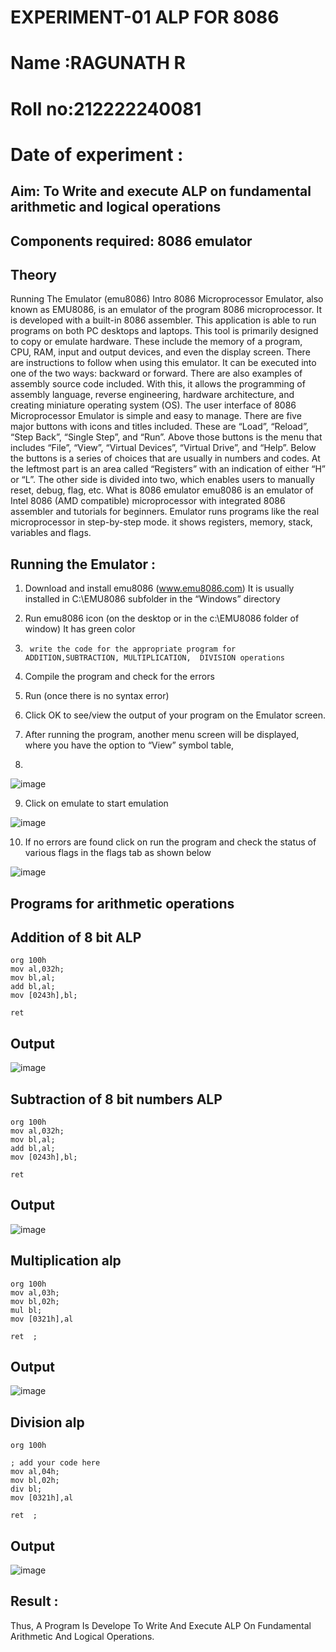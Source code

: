 # EXPERIMENT-01 ALP FOR 8086
# Name :RAGUNATH R
# Roll no:212222240081 
# Date of experiment :





## Aim: To Write and execute ALP on fundamental arithmetic and logical operations
## Components required: 8086  emulator 
## Theory 
Running The Emulator (emu8086) Intro 8086 Microprocessor Emulator, also known as EMU8086, is an emulator of the program 8086 microprocessor. It is developed with a built-in 8086 assembler. This application is able to run programs on both PC desktops and laptops. This tool is primarily designed to copy or emulate hardware. These include the memory of a program, CPU, RAM, input and output devices, and even the display screen. There are instructions to follow when using this emulator. It can be executed into one of the two ways: backward or forward. There are also examples of assembly source code included. With this, it allows the programming of assembly language, reverse engineering, hardware architecture, and creating miniature operating system (OS). The user interface of 8086 Microprocessor Emulator is simple and easy to manage. There are five major buttons with icons and titles included. These are “Load”, “Reload”, “Step Back”, “Single Step”, and “Run”. Above those buttons is the menu that includes “File”, “View”, “Virtual Devices”, “Virtual Drive”, and “Help”. Below the buttons is a series of choices that are usually in numbers and codes. At the leftmost part is an area called “Registers” with an indication of either “H” or “L”. The other side is divided into two, which enables users to manually reset, debug, flag, etc. What is 8086 emulator emu8086 is an emulator of Intel 8086 (AMD compatible) microprocessor with integrated 8086 assembler and tutorials for beginners. Emulator runs programs like the real microprocessor in step-by-step mode. it shows registers, memory, stack, variables and flags.


 ## Running the Emulator :
1.	Download and install emu8086 (www.emu8086.com) It is usually installed in C:\EMU8086 subfolder in the “Windows” directory
2.	  Run  emu8086 icon (on the desktop or in the c:\EMU8086 folder of window) It has green color 
 
 
3.		write the code for the appropriate program for ADDITION,SUBTRACTION, MULTIPLICATION,  DIVISION operations 

4.	 Compile the program and check for the errors 
5.	Run (once there is no syntax error) 

6.	Click OK to see/view the output of your program on the Emulator screen. 


7.	After running the program, another menu screen will be displayed, where you have the option to “View” symbol table,
8.	 


![image](https://user-images.githubusercontent.com/36288975/189273263-d65baae9-4b8f-4723-afb3-c0ffa4052b04.png)











9.	Click on emulate to start emulation 








![image](https://user-images.githubusercontent.com/36288975/189273273-9bb36ec1-e2e8-4892-8d35-37707332bfdc.png)








10.	If no errors are found click on run the program and check the status of various flags in the flags tab as shown below 






![image](https://user-images.githubusercontent.com/36288975/189273277-113a2a33-4a40-4ff8-95a5-ecd3a1f504fe.png)







## Programs for arithmetic  operations

## Addition  of 8 bit ALP 
```
org 100h
mov al,032h;
mov bl,al;
add bl,al;
mov [0243h],bl;

ret
```


## Output  
 ![image](https://github.com/Ragu-123/EXPERIMENT--01-ALP-FOR-8086/assets/113915622/9c10c6e2-bcb6-4f1b-ac50-12d73af24f30)

## Subtraction   of 8 bit numbers  ALP 
 ```
org 100h
mov al,032h;
mov bl,al;
add bl,al;
mov [0243h],bl;

ret
```
## Output
![image](https://github.com/Ragu-123/EXPERIMENT--01-ALP-FOR-8086/assets/113915622/71428a53-d8bb-4f05-a62d-f07a0b185747)

## Multiplication alp 
```
org 100h
mov al,03h;
mov bl,02h;
mul bl;  
mov [0321h],al

ret  ;
```

 ## Output  
 ![image](https://github.com/Ragu-123/EXPERIMENT--01-ALP-FOR-8086/assets/113915622/feb3afcd-f8db-4010-b2c5-b20dba6c0c59)



## Division alp 
```
org 100h

; add your code here
mov al,04h;
mov bl,02h;
div bl;  
mov [0321h],al

ret  ;
```

## Output
![image](https://github.com/Ragu-123/EXPERIMENT--01-ALP-FOR-8086/assets/113915622/afb96362-6e54-40db-bd98-de50c89bbc36)



## Result :
Thus, A Program Is Develope To Write And Execute ALP On Fundamental Arithmetic And Logical Operations.


 








